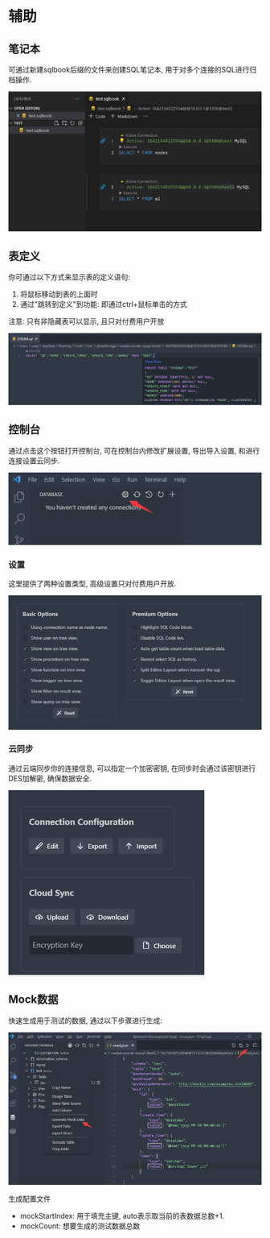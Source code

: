 # 辅助

## 笔记本

可通过新建sqlbook后缀的文件来创建SQL笔记本, 用于对多个连接的SQL进行归档操作.

![1657031313683](../image/util/1657031313683.png)

## 表定义

你可通过以下方式来显示表的定义语句:

1. 将鼠标移动到表的上面时
2. 通过"跳转到定义"到功能: 即通过ctrl+鼠标单击的方式

注意: 只有非隐藏表可以显示, 且只对付费用户开放

![](../image/sql/1647176834109.png)

## 控制台

通过点击这个按钮打开控制台, 可在控制台内修改扩展设置, 导出导入设置, 和进行连接设置云同步.

![](../image/console/1646791881361.png)

### 设置

这里提供了两种设置类型, 高级设置只对付费用户开放.

![](../image/console/1648456961090.png)

### 云同步

通过云端同步你的连接信息, 可以指定一个加密密钥, 在同步时会通过该密钥进行DES加解密, 确保数据安全.

![](../image/console/1646792025769.jpg)

## Mock数据

快速生成用于测试的数据, 通过以下步骤进行生成:

![mockData](../images/mockData.jpg)

生成配置文件

- mockStartIndex: 用于填充主键, auto表示取当前的表数据总数+1.
- mockCount: 想要生成的测试数据总数
